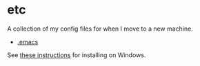 # etc
A collection of my config files for when I move to a new machine.

* [.emacs](https://github.com/jericson/etc/blob/master/.emacs)

See [these instructions](/etc/windows.md) for installing on Windows.